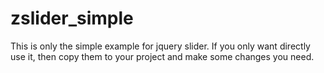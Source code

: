 # zslider_simple
  This is only the simple example for jquery slider. 
  If you only want directly use it, then copy them to your project and make some changes you need.


